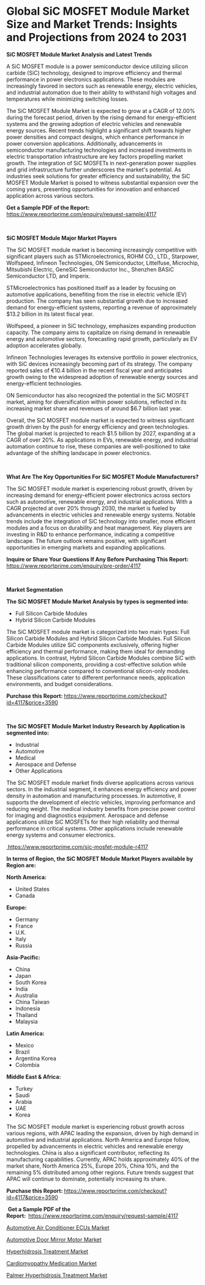 <p><h1>Global SiC MOSFET Module Market Size and Market Trends: Insights and Projections from 2024 to 2031</h1></p><p><strong>SiC MOSFET Module Market Analysis and Latest Trends</strong></p>
<p><p>A SiC MOSFET module is a power semiconductor device utilizing silicon carbide (SiC) technology, designed to improve efficiency and thermal performance in power electronics applications. These modules are increasingly favored in sectors such as renewable energy, electric vehicles, and industrial automation due to their ability to withstand high voltages and temperatures while minimizing switching losses.</p><p>The SiC MOSFET Module Market is expected to grow at a CAGR of 12.00% during the forecast period, driven by the rising demand for energy-efficient systems and the growing adoption of electric vehicles and renewable energy sources. Recent trends highlight a significant shift towards higher power densities and compact designs, which enhance performance in power conversion applications. Additionally, advancements in semiconductor manufacturing technologies and increased investments in electric transportation infrastructure are key factors propelling market growth. The integration of SiC MOSFETs in next-generation power supplies and grid infrastructure further underscores the market's potential. As industries seek solutions for greater efficiency and sustainability, the SiC MOSFET Module Market is poised to witness substantial expansion over the coming years, presenting opportunities for innovation and enhanced application across various sectors.</p></p>
<p><strong>Get a Sample PDF of the Report:&nbsp;</strong> <a href="https://www.reportprime.com/enquiry/request-sample/4117">https://www.reportprime.com/enquiry/request-sample/4117</a></p>
<p>&nbsp;</p>
<p><strong>SiC MOSFET Module Major Market Players</strong></p>
<p><p>The SiC MOSFET module market is becoming increasingly competitive with significant players such as STMicroelectronics, ROHM CO., LTD., Starpower, Wolfspeed, Infineon Technologies, ON Semiconductor, Littelfuse, Microchip, Mitsubishi Electric, GeneSiC Semiconductor Inc., Shenzhen BASiC Semiconductor LTD, and Imperix.</p><p>STMicroelectronics has positioned itself as a leader by focusing on automotive applications, benefiting from the rise in electric vehicle (EV) production. The company has seen substantial growth due to increased demand for energy-efficient systems, reporting a revenue of approximately $13.2 billion in its latest fiscal year.</p><p>Wolfspeed, a pioneer in SiC technology, emphasizes expanding production capacity. The company aims to capitalize on rising demand in renewable energy and automotive sectors, forecasting rapid growth, particularly as EV adoption accelerates globally. </p><p>Infineon Technologies leverages its extensive portfolio in power electronics, with SiC devices increasingly becoming part of its strategy. The company reported sales of €10.4 billion in the recent fiscal year and anticipates growth owing to the widespread adoption of renewable energy sources and energy-efficient technologies.</p><p>ON Semiconductor has also recognized the potential in the SiC MOSFET market, aiming for diversification within power solutions, reflected in its increasing market share and revenues of around $6.7 billion last year.</p><p>Overall, the SiC MOSFET module market is expected to witness significant growth driven by the push for energy efficiency and green technologies. The global market is projected to reach $1.5 billion by 2027, expanding at a CAGR of over 20%. As applications in EVs, renewable energy, and industrial automation continue to rise, these companies are well-positioned to take advantage of the shifting landscape in power electronics.</p></p>
<p>&nbsp;</p>
<p><strong>What Are The Key Opportunities For SiC MOSFET Module Manufacturers?</strong></p>
<p><p>The SiC MOSFET module market is experiencing robust growth, driven by increasing demand for energy-efficient power electronics across sectors such as automotive, renewable energy, and industrial applications. With a CAGR projected at over 20% through 2030, the market is fueled by advancements in electric vehicles and renewable energy systems. Notable trends include the integration of SiC technology into smaller, more efficient modules and a focus on durability and heat management. Key players are investing in R&D to enhance performance, indicating a competitive landscape. The future outlook remains positive, with significant opportunities in emerging markets and expanding applications.</p></p>
<p><strong>Inquire or Share Your Questions If Any Before Purchasing This Report:</strong> <a href="https://www.reportprime.com/enquiry/pre-order/4117">https://www.reportprime.com/enquiry/pre-order/4117</a></p>
<p>&nbsp;</p>
<p><strong>Market Segmentation</strong></p>
<p><strong>The SiC MOSFET Module Market Analysis by types is segmented into:</strong></p>
<p><ul><li>Full Silicon Carbide Modules</li><li>Hybrid Silicon Carbide Modules</li></ul></p>
<p><p>The SiC MOSFET module market is categorized into two main types: Full Silicon Carbide Modules and Hybrid Silicon Carbide Modules. Full Silicon Carbide Modules utilize SiC components exclusively, offering higher efficiency and thermal performance, making them ideal for demanding applications. In contrast, Hybrid Silicon Carbide Modules combine SiC with traditional silicon components, providing a cost-effective solution while enhancing performance compared to conventional silicon-only modules. These classifications cater to different performance needs, application environments, and budget considerations.</p></p>
<p><strong>Purchase this Report:&nbsp;</strong><a href="https://www.reportprime.com/checkout?id=4117&price=3590">https://www.reportprime.com/checkout?id=4117&price=3590</a></p>
<p>&nbsp;</p>
<p><strong>The SiC MOSFET Module Market Industry Research by Application is segmented into:</strong></p>
<p><ul><li>Industrial</li><li>Automotive</li><li>Medical</li><li>Aerospace and Defense</li><li>Other Applications</li></ul></p>
<p><p>The SiC MOSFET module market finds diverse applications across various sectors. In the industrial segment, it enhances energy efficiency and power density in automation and manufacturing processes. In automotive, it supports the development of electric vehicles, improving performance and reducing weight. The medical industry benefits from precise power control for imaging and diagnostics equipment. Aerospace and defense applications utilize SiC MOSFETs for their high reliability and thermal performance in critical systems. Other applications include renewable energy systems and consumer electronics.</p></p>
<p><a href="https://www.reportprime.com/sic-mosfet-module-r4117">&nbsp;https://www.reportprime.com/sic-mosfet-module-r4117</a></p>
<p><strong>In terms of Region, the SiC MOSFET Module Market Players available by Region are:</strong></p>
<p>
    <p> <strong> North America: </strong>
        <ul>
            <li>United States</li>
            <li>Canada</li>
        </ul>
        </p> 
    <p> <strong> Europe: </strong>
        <ul>
            <li>Germany</li>
            <li>France</li>
            <li>U.K.</li>
            <li>Italy</li>
            <li>Russia</li>
        </ul>
        </p> 
    <p> <strong> Asia-Pacific: </strong>
        <ul>
            <li>China</li>
            <li>Japan</li>
            <li>South Korea</li>
            <li>India</li>
            <li>Australia</li>
            <li>China Taiwan</li>
            <li>Indonesia</li>
            <li>Thailand</li>
            <li>Malaysia</li>
        </ul>
        </p> 
    <p> <strong> Latin America: </strong>
        <ul>
            <li>Mexico</li>
            <li>Brazil</li>
            <li>Argentina Korea</li>
            <li>Colombia</li>
        </ul>
        </p> 
    <p> <strong> Middle East & Africa: </strong>
        <ul>
            <li>Turkey</li>
            <li>Saudi</li>
            <li>Arabia</li>
            <li>UAE</li>
            <li>Korea</li>
        </ul>
    </p>
    </p>
<p><p>The SiC MOSFET module market is experiencing robust growth across various regions, with APAC leading the expansion, driven by high demand in automotive and industrial applications. North America and Europe follow, propelled by advancements in electric vehicles and renewable energy technologies. China is also a significant contributor, reflecting its manufacturing capabilities. Currently, APAC holds approximately 40% of the market share, North America 25%, Europe 20%, China 10%, and the remaining 5% distributed among other regions. Future trends suggest that APAC will continue to dominate, potentially increasing its share.</p></p>
<p><strong>Purchase this Report: </strong><a href="https://www.reportprime.com/checkout?id=4117&price=3590">https://www.reportprime.com/checkout?id=4117&price=3590</a></p>
<p>&nbsp;<strong>Get a Sample PDF of the Report:&nbsp;&nbsp;</strong><a href="https://www.reportprime.com/enquiry/request-sample/4117">https://www.reportprime.com/enquiry/request-sample/4117</a></p>
<p><strong></strong></p>
<p><p><a href="https://issuu.com/reportprime-2/docs/automotive-air-conditioner-ecus-mar_20392f3eefab9a">Automotive Air Conditioner ECUs Market</a></p><p><a href="https://issuu.com/reportprime-2/docs/automotive-door-mirror-motor-market_4a7dcc0a6f058f">Automotive Door Mirror Motor Market</a></p><p><a href="https://www.linkedin.com/pulse/emerging-hyperhidrosis-treatment-market-opportunities-analysis-jrdxe?trackingId=oxGvAlIxQDyqJxb0sZ%2B94Q%3D%3D">Hyperhidrosis Treatment Market</a></p><p><a href="https://www.linkedin.com/pulse/cardiomyopathy-medication-market-global-share-ranking-overall-iyuie?trackingId=7Pprj9ENS4icvEhWaUwwww%3D%3D">Cardiomyopathy Medication Market</a></p><p><a href="https://www.linkedin.com/pulse/strategic-insights-global-palmer-hyperhidrosis-treatment-f9e5e?trackingId=8JxtSsOnT8GU5Yun0Vshjg%3D%3D">Palmer Hyperhidrosis Treatment Market</a></p></p>